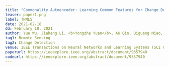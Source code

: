```yaml
---
title: "Commonality Autoencoder: Learning Common Features for Change Detection from Heterogeneous Images" 
teaser: paper1.png
label: TNNLS
date: 2021-02-18
dd: February 18, 2021
author: Yue Wu, Jiaheng Li, <b>Yongzhe Yuan</b>, AK Qin, Qiguang Miao, Maoguo Gong
tag1: Remote Sensing
tag2: Change Detection
venue: IEEE Transactions on Neural Networks and Learning Systems (SCI Q1 TOP, IF:10.4)
paperurl: https://ieeexplore.ieee.org/abstract/document/9357940
codeurl: https://ieeexplore.ieee.org/abstract/document/9357940
---
```

